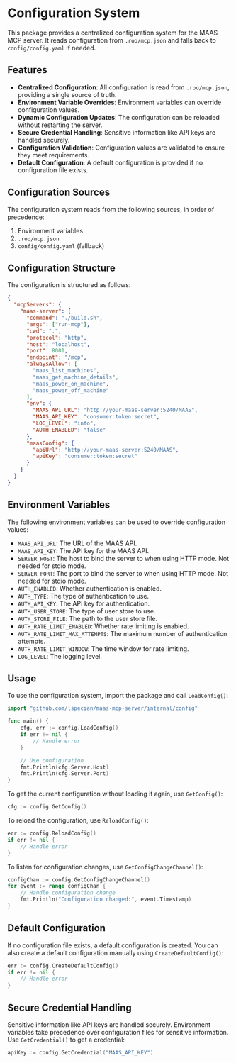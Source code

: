 # Configuration System

This package provides a centralized configuration system for the MAAS MCP server. It reads configuration from `.roo/mcp.json` and falls back to `config/config.yaml` if needed.

## Features

- **Centralized Configuration**: All configuration is read from `.roo/mcp.json`, providing a single source of truth.
- **Environment Variable Overrides**: Environment variables can override configuration values.
- **Dynamic Configuration Updates**: The configuration can be reloaded without restarting the server.
- **Secure Credential Handling**: Sensitive information like API keys are handled securely.
- **Configuration Validation**: Configuration values are validated to ensure they meet requirements.
- **Default Configuration**: A default configuration is provided if no configuration file exists.

## Configuration Sources

The configuration system reads from the following sources, in order of precedence:

1. Environment variables
2. `.roo/mcp.json`
3. `config/config.yaml` (fallback)

## Configuration Structure

The configuration is structured as follows:

```json
{
  "mcpServers": {
    "maas-server": {
      "command": "./build.sh",
      "args": ["run-mcp"],
      "cwd": ".",
      "protocol": "http",
      "host": "localhost",
      "port": 8081,
      "endpoint": "/mcp",
      "alwaysAllow": [
        "maas_list_machines",
        "maas_get_machine_details",
        "maas_power_on_machine",
        "maas_power_off_machine"
      ],
      "env": {
        "MAAS_API_URL": "http://your-maas-server:5240/MAAS",
        "MAAS_API_KEY": "consumer:token:secret",
        "LOG_LEVEL": "info",
        "AUTH_ENABLED": "false"
      },
      "maasConfig": {
        "apiUrl": "http://your-maas-server:5240/MAAS",
        "apiKey": "consumer:token:secret"
      }
    }
  }
}
```

## Environment Variables

The following environment variables can be used to override configuration values:

- `MAAS_API_URL`: The URL of the MAAS API.
- `MAAS_API_KEY`: The API key for the MAAS API.
- `SERVER_HOST`: The host to bind the server to when using HTTP mode. Not needed for stdio mode.
- `SERVER_PORT`: The port to bind the server to when using HTTP mode. Not needed for stdio mode.
- `AUTH_ENABLED`: Whether authentication is enabled.
- `AUTH_TYPE`: The type of authentication to use.
- `AUTH_API_KEY`: The API key for authentication.
- `AUTH_USER_STORE`: The type of user store to use.
- `AUTH_STORE_FILE`: The path to the user store file.
- `AUTH_RATE_LIMIT_ENABLED`: Whether rate limiting is enabled.
- `AUTH_RATE_LIMIT_MAX_ATTEMPTS`: The maximum number of authentication attempts.
- `AUTH_RATE_LIMIT_WINDOW`: The time window for rate limiting.
- `LOG_LEVEL`: The logging level.

## Usage

To use the configuration system, import the package and call `LoadConfig()`:

```go
import "github.com/lspecian/maas-mcp-server/internal/config"

func main() {
    cfg, err := config.LoadConfig()
    if err != nil {
        // Handle error
    }

    // Use configuration
    fmt.Println(cfg.Server.Host)
    fmt.Println(cfg.Server.Port)
}
```

To get the current configuration without loading it again, use `GetConfig()`:

```go
cfg := config.GetConfig()
```

To reload the configuration, use `ReloadConfig()`:

```go
err := config.ReloadConfig()
if err != nil {
    // Handle error
}
```

To listen for configuration changes, use `GetConfigChangeChannel()`:

```go
configChan := config.GetConfigChangeChannel()
for event := range configChan {
    // Handle configuration change
    fmt.Println("Configuration changed:", event.Timestamp)
}
```

## Default Configuration

If no configuration file exists, a default configuration is created. You can also create a default configuration manually using `CreateDefaultConfig()`:

```go
err := config.CreateDefaultConfig()
if err != nil {
    // Handle error
}
```

## Secure Credential Handling

Sensitive information like API keys are handled securely. Environment variables take precedence over configuration files for sensitive information. Use `GetCredential()` to get a credential:

```go
apiKey := config.GetCredential("MAAS_API_KEY")